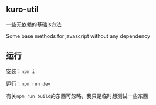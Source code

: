 kuro-util
---
一些无依赖的基础js方法

Some base methods for javascript without any dependency

运行
---
安装：`npm i`

运行：`npm run dev`

有关`npm run build`的东西可忽略，我只是临时想测试一些东西
